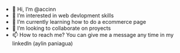 - 👋 Hi, I’m @accinn
- 👀 I’m interested in web devlopment skills
- 🌱 I’m currently learning how to do a ecommerce page
- 💞️ I’m looking to collaborate on proyects 
- 📫 How to reach me? You can give me a message any time in my linkedln (aylin paniagua)

<!---
accinn/accinn is a ✨ special ✨ repository because its `README.md` (this file) appears on your GitHub profile.
You can click the Preview link to take a look at your changes.
--->
